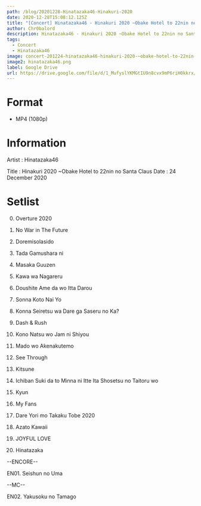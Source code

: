 ```yaml
---
path: /blog/20201228-Hinatazaka46-Hinakuri-2020
date: 2020-12-28T15:08:12.125Z
title: "[Concert] Hinatazaka46 - Hinakuri 2020 ~Obake Hotel to 22nin no Santa Claus~"
author: Chr0balord
description: Hinatazaka46 - Hinakuri 2020 ~Obake Hotel to 22nin no Santa Claus~
tags:
  - Concert
  - Hinatazaka46
image: concert-201224-hinatazaka46-hinakuri-2020-~obake-hotel-to-22nin-no-santa-claus~.mp4_thumbs_-2020.12.28_21.23.35-.jpg
image2: hinatazaka46.png
label: Google Drive
url: https://drive.google.com/file/d/1_MufyslYKMGtIU9n8cvx9mP6riH0kkrx/view?usp=sharing
---
```

# Format

* MP4 (1080p)

# Information

Artist : Hinatazaka46 <br>

Title : Hinakuri 2020 ~Obake Hotel to 22nin no Santa Claus
Date : 24 December 2020

# Setlist

00. Overture 2020

01. No War in The Future

02. Doremisolasido

03. Tada Gamushara ni

04. Masaka Guuzen

05. Kawa wa Nagareru

06. Doushite Ame da wo Itta Darou

07. Sonna Koto Nai Yo

08. Konna Seiretsu wa Dare ga Saseru no Ka?

09. Dash & Rush

10. Kono Natsu wo Jam ni Shiyou

11. Mado wo Akenakutemo

12. See Through

13. Kitsune

14. Ichiban Suki da to Minna ni Itte Ita Shosetsu no Taitoru wo

15. Kyun

16. My Fans

17. Dare Yori mo Takaku Tobe 2020

18. Azato Kawaii

19. JOYFUL LOVE

20. Hinatazaka

\--ENCORE--

EN01. Seishun no Uma

\--MC--

EN02. Yakusoku no Tamago